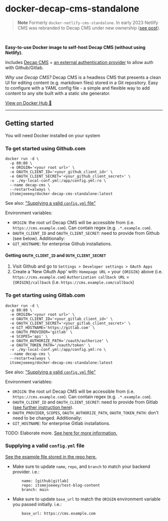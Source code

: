 # docker-decap-cms-standalone

> **Note**
> Formerly `docker-netlify-cms-standalone`. In early 2023 Netlify CMS was rebranded to Decap CMS under new ownership ([see post](https://www.netlify.com/blog/netlify-cms-to-become-decap-cms/)).

<br />


**Easy-to-use Docker image to self-host Decap CMS (without using Netlify).**


Includes [Decap CMS](https://github.com/decaporg/decap-cms) + [an external authentication provider](https://github.com/vencax/netlify-cms-github-oauth-provider) to allow auth with Github/Gitlab.

_Why use Decap CMS?_
Decap CMS is a headless CMS that presents a clean UI for editing content (e.g. markdown files) stored in a Git repository. Easy to configure with a YAML config file - a simple and flexible way to add content to any site built with a static site generator.

[View on Docker Hub 🐳](https://hub.docker.com/r/itsmejoeeey/docker-decap-cms-standalone)

---

## Getting started

You will need Docker installed on your system

### To get started using Github.com

```
docker run -d \
  -p 80:80 \
  -e ORIGIN='<your root url>' \
  -e OAUTH_CLIENT_ID='<your_github_client_id>' \
  -e OAUTH_CLIENT_SECRET='<your_github_client_secret>' \
  -v ./my-local-conf.yml:/app/config.yml:ro \
  --name decap-cms \
  --restart=always \
  itsmejoeeey/docker-decap-cms-standalone:latest
```

See also: ["Supplying a valid `config.yml` file"](#supplying-a-valid-configyml-file)

Environment variables:
* `ORIGIN`: the root url Decap CMS will be accessible from (i.e. `https://cms.example.com`). Can contain regex (e.g. `.*.example.com`).
* `OAUTH_CLIENT_ID` and `OAUTH_CLIENT_SECRET`: need to provide from Github (see below).
Additionally:
* `GIT_HOSTNAME`: for enterprise Github installations.

#### Getting `OAUTH_CLIENT_ID` and `OUTH_CLIENT_SECRET`

1. Visit Github and go to `Settings > Developer settings > OAuth Apps`
2. Create a 'New OAuth App' with:
    `Homepage URL` = your `{ORIGIN}` above (i.e. `https://cms.example.com`)
    `Authorization callback URL` = `{ORIGIN}/callback` (i.e. `https://cms.example.com/callback`)


### To get starting using Gitlab.com

```
docker run -d \
  -p 80:80 \
  -e ORIGIN='<your root url>' \
  -e OAUTH_CLIENT_ID='<your_gitlab_client_id>' \
  -e OAUTH_CLIENT_SECRET='<your_gitlab_client_secret>' \
  -e GIT_HOSTNAME='https://gitlab.com' \
  -e OAUTH_PROVIDER='gitlab' \
  -e SCOPES='api' \
  -e OAUTH_AUTHORIZE_PATH='/oauth/authorize' \
  -e OAUTH_TOKEN_PATH='/oauth/token' \
  -v ./my-local-conf.yml:/app/config.yml:ro \
  --name decap-cms \
  --restart=always \
  itsmejoeeey/docker-decap-cms-standalone:latest
```

See also: ["Supplying a valid `config.yml` file"](#supplying-a-valid-configyml-file)

Environment variables:
* `ORIGIN`: the root url Decap CMS will be accessible from (i.e. `https://cms.example.com`). Can contain regex (e.g. `.*.example.com`).
* `OAUTH_CLIENT_ID` and `OAUTH_CLIENT_SECRET`: need to provide from Gitlab ([see further instruction here](https://docs.gitlab.com/ee/integration/oauth_provider.html)).
* `OAUTH_PROVIDER`, `SCOPES`, `OAUTH_AUTHORIZE_PATH`, `OAUTH_TOKEN_PATH`: don't need to be changed.
Additionally:
* `GIT_HOSTNAME`: for enterprise Gitlab installations.

TODO: Elaborate more. [See here for more information.](https://github.com/vencax/netlify-cms-github-oauth-provider#auth-provider-config)


### Supplying a valid `config.yml` file

[See the example file stored in the repo here.](https://github.com/itsmejoeeey/docker-decap-cms-standalone/blob/master/app/config.yml)

- Make sure to update `name`, `repo`, and `branch` to match your backend provider.
    i.e.:
    ```
        name: [github|gitlab]
        repo: itsmejoeeey/test-blog-content
        branch: main
    ```

- Make sure to update `base_url` to match the `ORIGIN` environment variable you passed initially.
    i.e.:
    ```
        base_url: https://cms.example.com
    ```

